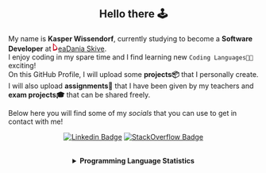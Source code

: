 ## <p align="center">Hello there 🕹️</p>

My name is **Kasper Wissendorf**, currently studying to become a **Software Developer** at [![Icon](/icons/Dania.png)eaDania Skive](https://eadania.com/). <br>
I enjoy coding in my spare time and I find learning new `Coding Languages👨‍💻` exciting!<br/>
On this GitHub Profile, I will upload some **projects📦** that I personally create. I will also upload **assignments📝** that I have been given by my teachers and **exam projects🎓** that can be shared freely. 

Below here you will find some of my *socials* that you can use to get in contact with me! 

<div align="center">
  
[![Linkedin Badge](https://img.shields.io/badge/-LinkedIn-blue?style=flat-square&logo=Linkedin&logoColor=white)](https://www.linkedin.com/in/kasper-wissendorf-7279011b6/)
[![StackOverflow Badge](https://img.shields.io/badge/-Stack%20Overflow-FE7A16?style=flat-square&logo=Stack-Overflow&logoColor=white)](https://stackoverflow.com/users/18100435/kasper-wissendorf)
</div>

<br>
<details>
    <summary align="center">
        <strong>Programming Language Statistics</strong>
    </summary>
    <br>
        <div align="center">
            <pre>
                TypeScript      | 65 hours 28 minutes
HTML            | 41 hours 01 minutes
C#              | 28 hours 40 minutes
C++             | 25 hours 07 minutes
mcfunction      | 24 hours 33 minutes
JavaScript      | 21 hours 55 minutes
Python          | 18 hours 54 minutes
CSS             | 15 hours 42 minutes
Blazor          | 03 hours 34 minutes
Markdown        | 01 hours 52 minutes
Lua             | 00 hours 47 minutes
SQL             | 00 hours 03 minutes

                <sub>Last Updated: 15/09/2022 12:33:28</sub>
                <sub>Data first recorded on 31th. January of 2022</sub>
            </pre>
        </div>
</details>
